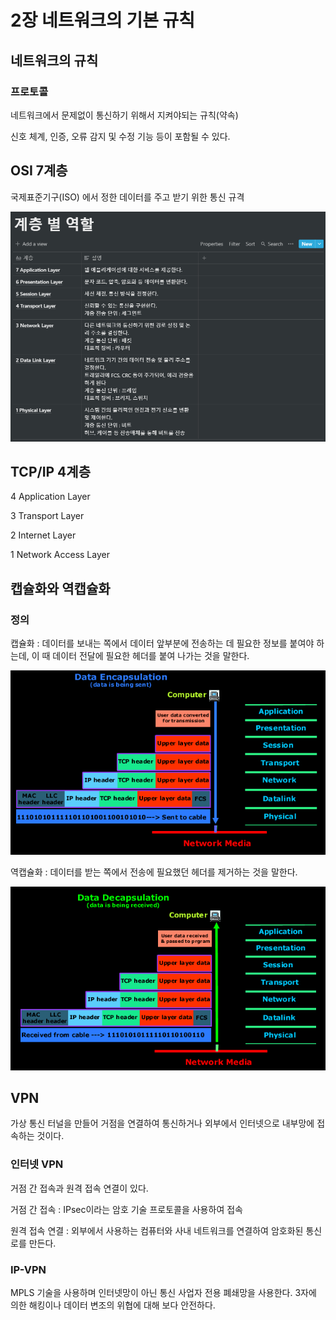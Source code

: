# 2장 네트워크의 기본 규칙

## 네트워크의 규칙

### 프로토콜

네트워크에서 문제없이 통신하기 위해서 지켜야되는 규칙(약속)

신호 체계, 인증, 오류 감지 및 수정 기능 등이 포함될 수 있다.

## OSI 7계층

국제표준기구(ISO) 에서 정한 데이터를 주고 받기 위한 통신 규격

![3.png](images\2\3.png)

## TCP/IP 4계층

4 Application Layer

3 Transport Layer

2 Internet Layer

1 Network Access Layer

## 캡슐화와 역캡슐화

### 정의

캡슐화 : 데이터를 보내는 쪽에서  데이터 앞부분에 전송하는 데 필요한 정보를 붙여야 하는데, 이 때 데이터 전달에 필요한 헤더를 붙여 나가는 것을 말한다.

![1.png](images/2/1.png)

역캡슐화 : 데이터를 받는 쪽에서 전송에 필요했던 헤더를 제거하는 것을 말한다.

![2.png](images/2/2.png)

## VPN

가상 통신 터널을 만들어 거점을 연결하여 통신하거나 외부에서 인터넷으로 내부망에 접속하는 것이다.

### 인터넷 VPN

거점 간 접속과 원격 접속 연결이 있다. 

거점 간 접속 : IPsec이라는 암호 기술 프로토콜을 사용하여 접속

원격 접속 연결 : 외부에서 사용하는 컴퓨터와 사내 네트워크를 연결하여 암호화된 통신로를 만든다.

### IP-VPN

MPLS 기술을 사용하며 인터넷망이 아닌 통신 사업자 전용 폐쇄망을 사용한다. 3자에 의한 해킹이나 데이터 변조의 위협에 대해 보다 안전하다.